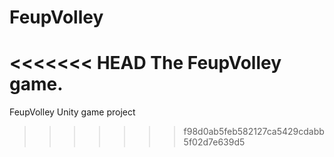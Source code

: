 # FeupVolley
<<<<<<< HEAD
The FeupVolley game.
=======
FeupVolley Unity game project
>>>>>>> f98d0ab5feb582127ca5429cdabb5f02d7e639d5
